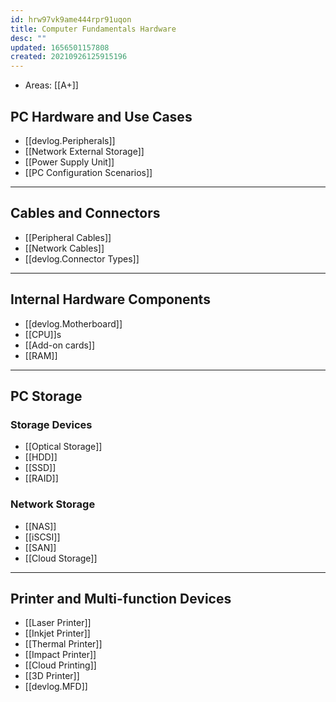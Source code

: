 ```yaml
---
id: hrw97vk9ame444rpr91uqon
title: Computer Fundamentals Hardware
desc: ""
updated: 1656501157808
created: 20210926125915196
---
```


- Areas: [[A+]]

## PC Hardware and Use Cases

- [[devlog.Peripherals]]
- [[Network External Storage]]
- [[Power Supply Unit]]
- [[PC Configuration Scenarios]]

---

## Cables and Connectors

- [[Peripheral Cables]]
- [[Network Cables]]
- [[devlog.Connector Types]]

---

## Internal Hardware Components

- [[devlog.Motherboard]]
- [[CPU]]s
- [[Add-on cards]]
- [[RAM]]

---

## PC Storage

### Storage Devices

- [[Optical Storage]]
- [[HDD]]
- [[SSD]]
- [[RAID]]

### Network Storage

- [[NAS]]
- [[iSCSI]]
- [[SAN]]
- [[Cloud Storage]]

---

## Printer and Multi-function Devices

- [[Laser Printer]]
- [[Inkjet Printer]]
- [[Thermal Printer]]
- [[Impact Printer]]
- [[Cloud Printing]]
- [[3D Printer]]
- [[devlog.MFD]]
